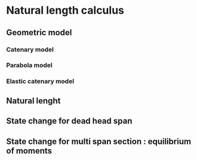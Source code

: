 # Natural length calculus

## Geometric model

### Catenary model


### Parabola model


### Elastic catenary model




## Natural lenght


## State change for dead head span


## State change for multi span section : equilibrium of moments